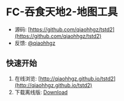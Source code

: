 # FC-吞食天地2-地图工具

* 源码: [https://github.com/qiaohhgz/tstd2](https://github.com/qiaohhgz/tstd2)
* 反馈: [@qiaohhgz](qiaohhgz@163.com)


## 快速开始

1. 在线浏览: [http://qiaohhgz.github.io/tstd2](http://qiaohhgz.github.io/tstd2)
2. 下载离线版: [Download](http://qiaohhgz.github.io/tstd2/dist/tstd2-tool.7z)